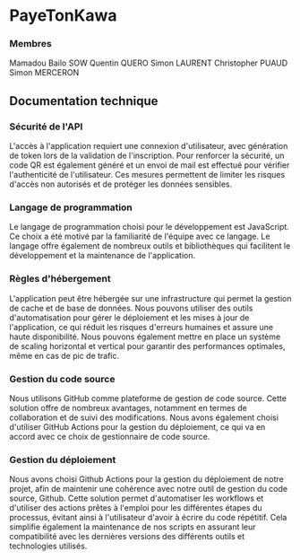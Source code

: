 # PayeTonKawa

### Membres 
Mamadou Bailo SOW
Quentin QUERO
Simon LAURENT
Christopher PUAUD
Simon MERCERON

## Documentation technique
### Sécurité de l'API
L'accès à l'application requiert une connexion d'utilisateur, avec génération de token lors de la validation de l'inscription. Pour renforcer la sécurité, un code QR est également généré et un envoi de mail est effectué pour vérifier l'authenticité de l'utilisateur. Ces mesures permettent de limiter les risques d'accès non autorisés et de protéger les données sensibles.

### Langage de programmation
Le langage de programmation choisi pour le développement est JavaScript. Ce choix a été motivé par la familiarité de l'équipe avec ce langage. Le langage offre également de nombreux outils et bibliothèques qui facilitent le développement et la maintenance de l'application.

### Règles d'hébergement
L'application peut être hébergée sur une infrastructure qui permet la gestion de cache et de base de données. Nous pouvons utiliser des outils d'automatisation pour gérer le déploiement et les mises à jour de l'application, ce qui réduit les risques d'erreurs humaines et assure une haute disponibilité. Nous pouvons également mettre en place un système de scaling horizontal et vertical pour garantir des performances optimales, même en cas de pic de trafic.

### Gestion du code source
Nous utilisons GitHub comme plateforme de gestion de code source. Cette solution offre de nombreux avantages, notamment en termes de collaboration et de suivi des modifications. Nous avons également choisi d'utiliser GitHub Actions pour la gestion du déploiement, ce qui va en accord avec ce choix de gestionnaire de code source.

### Gestion du déploiement
Nous avons choisi Github Actions pour la gestion du déploiement de notre projet, afin de maintenir une cohérence avec notre outil de gestion du code source, Github. Cette solution permet d'automatiser les workflows et d'utiliser des actions prêtes à l'emploi pour les différentes étapes du processus, évitant ainsi à l'utilisateur d'avoir à écrire du code répétitif. Cela simplifie également la maintenance de nos scripts en assurant leur compatibilité avec les dernières versions des différents outils et technologies utilisés.
